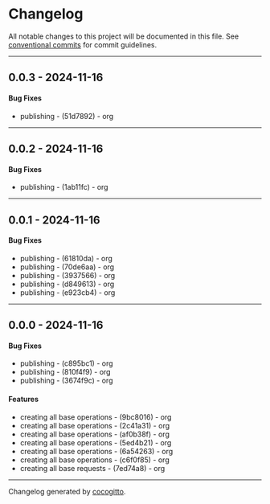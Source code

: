 # Changelog
All notable changes to this project will be documented in this file. See [conventional commits](https://www.conventionalcommits.org/) for commit guidelines.

- - -
## 0.0.3 - 2024-11-16
#### Bug Fixes
- publishing - (51d7892) - org

- - -

## 0.0.2 - 2024-11-16
#### Bug Fixes
- publishing - (1ab11fc) - org

- - -

## 0.0.1 - 2024-11-16
#### Bug Fixes
- publishing - (61810da) - org
- publishing - (70de6aa) - org
- publishing - (3937566) - org
- publishing - (d849613) - org
- publishing - (e923cb4) - org

- - -

## 0.0.0 - 2024-11-16
#### Bug Fixes
- publishing - (c895bc1) - org
- publishing - (810f4f9) - org
- publishing - (3674f9c) - org
#### Features
- creating all base operations - (9bc8016) - org
- creating all base operations - (2c41a31) - org
- creating all base operations - (af0b38f) - org
- creating all base operations - (5ed4b21) - org
- creating all base operations - (6a54263) - org
- creating all base operations - (c6f0f85) - org
- creating all base requests - (7ed74a8) - org

- - -

Changelog generated by [cocogitto](https://github.com/cocogitto/cocogitto).